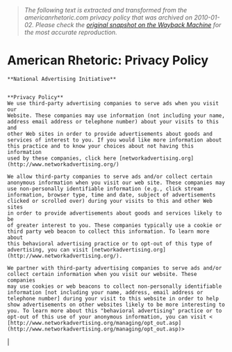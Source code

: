 > *The following text is extracted and transformed from the americanrhetoric.com privacy policy that was archived on 2010-01-02. Please check the [original snapshot on the Wayback Machine](https://web.archive.org/web/20100102004418id_/http%3A//www.americanrhetoric.com/privacypolicy.htm) for the most accurate reproduction.*

# American Rhetoric: Privacy Policy


    **National Advertising Initiative**
    
    
    **Privacy Policy**
    We use third-party advertising companies to serve ads when you visit our
    Website. These companies may use information (not including your name,
    address email address or telephone number) about your visits to this and
    other Web sites in order to provide advertisements about goods and
    services of interest to you. If you would like more information about
    this practice and to know your choices about not having this information
    used by these companies, click here [networkadvertising.org](http://www.networkadvertising.org/)
    
    We allow third-party companies to serve ads and/or collect certain
    anonymous information when you visit our web site. These companies may
    use non-personally identifiable information (e.g., click stream
    information, browser type, time and date, subject of advertisements
    clicked or scrolled over) during your visits to this and other Web sites
    in order to provide advertisements about goods and services likely to be
    of greater interest to you. These companies typically use a cookie or
    third party web beacon to collect this information. To learn more about
    this behavioral advertising practice or to opt-out of this type of
    advertising, you can visit [networkadvertising.org](http://www.networkadvertising.org/).
    
    We partner with third-party advertising companies to serve ads and/or
    collect certain information when you visit our website. These companies
    may use cookies or web beacons to collect non-personally identifiable
    information [not including your name, address, email address or
    telephone number] during your visit to this website in order to help
    show advertisements on other websites likely to be more interesting to
    you. To learn more about this "behavioral advertising" practice or to
    opt-out of this use of your anonymous information, you can visit <
    [http://www.networkadvertising.org/managing/opt_out.asp](http://www.networkadvertising.org/managing/opt_out.asp)>

| 

